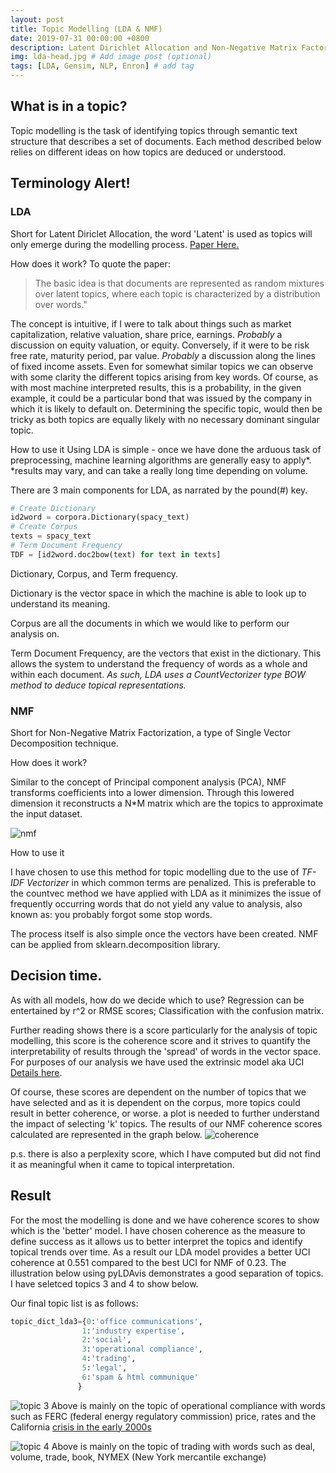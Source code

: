 ```yaml
---
layout: post
title: Topic Modelling (LDA & NMF)
date: 2019-07-31 00:00:00 +0800
description: Latent Dirichlet Allocation and Non-Negative Matrix Factorization # Add post description (optional)
img: lda-head.jpg # Add image post (optional)
tags: [LDA, Gensim, NLP, Enron] # add tag
---
```

## What is in a topic?
Topic modelling is the task of identifying topics through semantic text structure that describes a set of documents. Each method described below relies on different ideas on how topics are deduced or understood.

## Terminology Alert!
### LDA
Short for Latent Diriclet Allocation, the word 'Latent' is used as topics will only emerge during the modelling process. [Paper Here.](http://www.jmlr.org/papers/volume3/blei03a/blei03a.pdf)

How does it work?
To quote the paper:
> The basic idea is that documents are represented as random mixtures over latent topics, where each topic is characterized by a distribution over words."

The concept is intuitive, if I were to talk about things such as market capitalization, relative valuation, share price, earnings. *Probably* a discussion on equity valuation, or equity. Conversely, if it were to be risk free rate, maturity period, par value. *Probably* a discussion along the lines of fixed income assets. Even for somewhat similar topics we can observe with some clarity the different topics arising from key words. Of course, as with most machine interpreted results, this is a probability, in the given example, it could be a particular bond that was issued by the company in which it is likely to default on. Determining the specific topic, would then be tricky as both topics are equally likely with no necessary dominant singular topic.

How to use it
Using LDA is simple - once we have done the arduous task of preprocessing, machine learning algorithms are generally easy to apply*.
 \*results may vary, and can take a really long time depending on volume.

There are 3 main components for LDA, as narrated by the pound(#) key.

```python
# Create Dictionary
id2word = corpora.Dictionary(spacy_text)
# Create Corpus
texts = spacy_text
# Term Document Frequency
TDF = [id2word.doc2bow(text) for text in texts]
```
Dictionary, Corpus, and Term frequency.

Dictionary is the vector space in which the machine is able to look up to understand its meaning.

Corpus are all the documents in which we would like to perform our analysis on.

Term Document Frequency, are the vectors that exist in the dictionary. This allows the system to understand the frequency of words as a whole and within each document. *As such, LDA uses a CountVectorizer type BOW method to deduce topical representations.*


### NMF
Short for Non-Negative Matrix Factorization, a type of Single Vector Decomposition technique.

How does it work?

Similar to the concept of Principal component analysis (PCA), NMF transforms coefficients into a lower dimension. Through this lowered dimension it reconstructs a N*M matrix which are the topics to approximate the input dataset.

![nmf]({{site.baseurl}}/assets/img/nmf.jpg)

How to use it

I have chosen to use this method for topic modelling due to the use of *TF-IDF Vectorizer* in which common terms are penalized. This is preferable to the countvec method we have applied with LDA as it minimizes the issue of frequently occurring words that do not yield any value to analysis, also known as: you probably forgot some stop words.

The process itself is also simple once the vectors have been created. NMF can be applied from sklearn.decomposition library.

## Decision time.

As with all models, how do we decide which to use? Regression can be entertained by r^2 or RMSE scores; Classification with the confusion matrix.

Further reading shows there is a score particularly for the analysis of topic modelling, this score is the coherence score and it strives to quantify the interpretability of results through the 'spread' of words in the vector space. For purposes of our analysis we have used the extrinsic model aka UCI [Details here](https://datascienceplus.com/evaluation-of-topic-modeling-topic-coherence/).

Of course, these scores are dependent on the number of topics that we have selected and as it is dependent on the corpus, more topics could result in better coherence, or worse. a plot is needed to further understand the impact of selecting 'k' topics. The results of our NMF coherence scores calculated are represented in the graph below.
![coherence]({{site.baseurl}}/assets/img/coherence.jpg)

p.s. there is also a perplexity score, which I have computed but did not find it as meaningful when it came to topical interpretation.

## Result
For the most the modelling is done and we have coherence scores to show which is the 'better' model. I have chosen coherence as the measure to define success as it allows us to better interpret the topics and identify topical trends over time. As a result our LDA model provides a better UCI coherence at 0.551 compared to the best UCI for NMF of 0.23. The illustration below using pyLDAvis demonstrates a good separation of topics. I have seletced topics 3 and 4 to show below.

Our final topic list is as follows:

```python
topic_dict_lda3={0:'office communications',
                1:'industry expertise',
                2:'social',
                3:'operational compliance',
                4:'trading',
                5:'legal',
                6:'spam & html communique'
               }
```

![topic 3]({{site.baseurl}}/assets/img/topic_3.jpg)
Above is mainly on the topic of operational compliance with words such as FERC (federal energy regulatory commission) price, rates and the California [crisis in the early 2000s](https://en.wikipedia.org/wiki/California_electricity_crisis)

![topic 4]({{site.baseurl}}/assets/img/topic4.jpg)
Above is mainly on the topic of trading with words such as deal, volume, trade, book, NYMEX (New York mercantile exchange)
